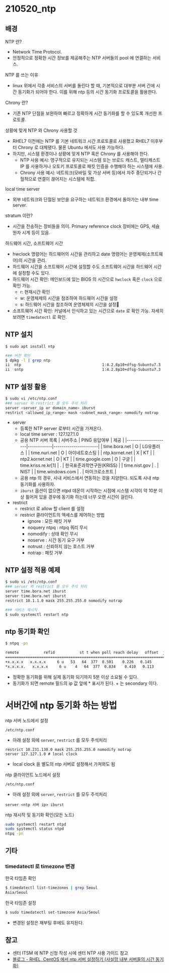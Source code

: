 # 210520_ntp

## 배경

NTP 란?

- Network Time Protocol.
- 안정적으로 정확한 시간 정보를 제공해주는 NTP 서버들의 pool 에 연결하는 서비스.

NTP 를 쓰는 이유

- linux 위에서 각종 서비스의 서버를 돌린다 할 때, 기본적으로 대부분 서버 간에 시간 동기화가 되어야 한다. 이를 위해 ntp 등의 시간 동기화 프로토콜을 활용한다.

Chrony 란?

- 기존 NTP 단점을 보완하여 빠르고 정확하게 시간 동기화를 할 수 있도록 개선한 프로토콜.

상황에 맞게 NTP 와 Chrony 사용할 것

- RHEL7 이전에는 NTP 를 기본 네트워크 시간 프로토콜로 사용했고 RHEL7 이후부터 Chrony 로 대체됐다. 물론 Ubuntu 에서도 사용 가능하다.
- 하지만, 시스템 환경이나 상황에 맞게 NTP 혹은 Chrony 를 사용해야 한다.
  - NTP 사용 예시: 영구적으로 유지되는 시스템 또는 브로드 캐스트, 멀티캐스트 IP 를 사용하거나 오토키 프로토콜로 패킷 인증을 수행해야 하는 시스템에 사용.
  - Chrony 사용 예시: 네트워크(모바일 및 가상 서버 등)에서 자주 중단되거나 간헐적으로 연결이 끊어지는 시스템에 적합.

local time server

- 외부 네트워크와 단절된 보안을 요구하는 네트워크 환경에서 돌아가는 내부 time server.

stratum 이란?

- 시간을 전송하는 장비들을 의미. Primary reference clock 장비에는 GPS, 세슘 원자 시계 등이 있음.

하드웨어 시간, 소프트웨어 시간

- hwclock 명령어는 하드웨어의 시간을 관리하고 date 명령어는 운영체제(소프트웨어)의 시간을 관리.
- 하드웨어 시간을 소프트웨어 시간에 설정할 수도 소프트웨어 시간을 하드웨어 시간에 설정할 수도 있다.
- 하드웨어 시간 확인: 메인보드에 있는 BIOS 의 시간으로 `hwclock` 혹은 `clock` 으로 확인 가능.
  - r: 현재시간 확인
  - w: 운영체제의 시간을 참조하여 하드웨어 시간을 설정
  - s: 하드웨어 시간을 참조하여 운영체제의 시간을 설정
- 소프트웨어 시간 확인: 커널에서 인식하고 있는 시간으로 `date` 로 확인 가능. 자세히 보려면 `timedatectl` 로 확인.

## NTP 설치

``` bash
$ sudo apt install ntp

### 버전 확인
$ dpkg -l | grep ntp
ii  ntp                                    1:4.2.8p10+dfsg-5ubuntu7.3                      amd64        Network Time Protocol daemon and utility programs
ii  sntp                                   1:4.2.8p10+dfsg-5ubuntu7.3                      amd64        Network Time Protocol - sntp client
```

## NTP 설정 활용

``` bash
$ sudo vi /etc/ntp.conf
### server 와 restrict 를 모두 주석 처리
server <server_ip or domain_name> iburst
restrict <allowed_ip_range> mask <subnet_mask_range> nomodify notrap
```

  - server
    - 등록한 NTP server 로부터 시간을 가져온다.
    - local time server : 127.127.1.0
    - 공용 NTP 서버 목록
      | 서버주소              | PING 응답여부 | 제공                  |
      |---------------------|------------|----------------------|
      | time.bora.net       | O          | LG유플러스             |
      | time.nuri.net       | O          | 아이네트호스팅           |
      | ntp.kornet.net      | X          | KT                   |
      | ntp2.kornet.net     | O          | KT                   |
      | time.google.com     | O          | 구글                  |
      | time.kriss.re.kr[1] | .          | 한국표준과학연구원(KRISS) |
      | time.nist.gov       | .          | NIST                 |
      | time.windows.com    | .          | 마이크로소프트           |
    - 공용 ntp 의 경우, 사내 서비스에서 연동하는 것을 지양한다. 되도록 사내 ntp 동기화를 사용하자.
    - `iburst` 옵션이 없으면 ntpd 데몬이 시작하는 시점에 시스템 시각이 약 10분 이상 틀어져 있을 경우에 동기화 하는데 너무 오랜 시간이 걸린다.
  - restrict
    - restrict 로 allow 할 client 를 설정
    - restrict 클라이언트의 엑세스를 제어하는 방법
      - ignore : 모든 패킷 거부
      - noquery ntpq : ntpq 쿼리 무시
      - nomodify : 상태 확인 무시
      - noserve : 시간 동기 요구 거부
      - notrust : 신뢰하지 않는 호스트 거부
      - notrap : 패킷 거부

## NTP 설정 적용 예제

``` bash
$ sudo vi /etc/ntp.conf
### server 와 restrict 를 모두 주석 처리
server time.bora.net iburst
server time.bora.net iburst
restrict 10.1.1.0 mask 255.255.255.0 nomodify notrap

### 서비스 재시작
$ sudo systemctl restart ntp
```

## ntp 동기화 확인

``` bash
$ ntpq -pn

remote           refid           st t when poll reach delay   offset  jitter
==============================================================================
+x.x.x.x   x.x.x.x     6 u   53   64  377  0.501    0.226   0.145
*x.x.x.x.   x.x.x.x     6 u    4   64  377  0.834    0.410   0.113
```

- 정확한 동기화를 위해 실제 동기화 되기까지 5분 이상 소요될 수 있다.
- 동기화가 되면 remote 필드의 ip 값 앞에 * 표시가 된다. + 는 secondary 이다.

# 서버간에 ntp 동기화 하는 방법

ntp 서버 노드에서 설정

`/etc/ntp.conf`

- 아래 설정 외에 `server`, `restrict` 를 모두 주석처리

``` text
restrict 10.231.130.0 mask 255.255.255.0 nomodify notrap
server 127.127.1.0 # local clock
```

- local clock 을 별도의 ntp 서버로 설정해서 가져와도 됨

ntp 클라이언트 노드에서 설정

`/etc/ntp.conf`

- 아래 설정 외에 `server`, `restrict` 를 모두 주석처리

``` text
server <ntp 서버 ip> iburst
```

ntp 재시작 및 동기화 확인(모든 노드)

``` bash
sudo systemctl restart ntpd
sudo systemctl status ntpd
ntpq -pn
```

## 기타

### timedatectl 로 timezone 변경

한국 타임존 확인

``` bash
$ timedatectl list-timezones | grep Seoul
Asia/Seoul
```

한국 타임존 설정

``` bash
$ sudo timedatectl set-timezone Asia/Seoul
```

- 변경된 설정은 재부팅 후에도 유지된다.

## 참고

- 센터 ITSM 에 NTP 신청 작성 시에 센터 NTP 사용 가이드 참고
- [블로그 - RHEL, CentOS 에서 ntp 서버 설정하기 (사설망 내부 서버들의 시간 동기화)](https://www.pigletstory.co.kr/620)